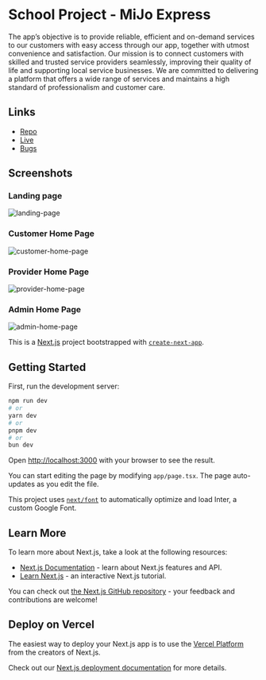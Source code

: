 # School Project - MiJo Express

The app’s objective is to provide reliable, efficient and on-demand services to our customers with easy access through our app, together with utmost convenience and satisfaction. Our mission is to connect customers with skilled and trusted service providers seamlessly, improving their quality of life and supporting local service businesses. We are committed to delivering a platform that offers a wide range of services and maintains a high standard of professionalism and customer care. 

## Links
- [Repo](https://github.com/michael-padin/mijo-express "Github Repo")
- [Live](https://mijo-express.vercel.app/ "Live View")
- [Bugs](https://github.com/michael-padin/mijo-express/issues "Issues Page")

## Screenshots

### Landing page
![landing-page](https://github.com/michael-padin/mijo-express/assets/75446003/c5ff95ec-8436-4a9d-8417-bd2d24216782)

### Customer Home Page
![customer-home-page](https://github.com/michael-padin/mijo-express/assets/75446003/0cbc875c-4df5-4f3b-9e27-35b801571819)

### Provider Home Page
![provider-home-page](https://github.com/michael-padin/mijo-express/assets/75446003/0a5b8803-0453-4067-beff-c0087ef7ea9a)

### Admin Home Page
![admin-home-page](https://github.com/michael-padin/mijo-express/assets/75446003/cd682b74-06b7-4eb2-9e47-08c1a7cf8730)


This is a [Next.js](https://nextjs.org/) project bootstrapped with [`create-next-app`](https://github.com/vercel/next.js/tree/canary/packages/create-next-app).

## Getting Started

First, run the development server:

```bash
npm run dev
# or
yarn dev
# or
pnpm dev
# or
bun dev
```

Open [http://localhost:3000](http://localhost:3000) with your browser to see the result.

You can start editing the page by modifying `app/page.tsx`. The page auto-updates as you edit the file.

This project uses [`next/font`](https://nextjs.org/docs/basic-features/font-optimization) to automatically optimize and load Inter, a custom Google Font.

## Learn More

To learn more about Next.js, take a look at the following resources:

- [Next.js Documentation](https://nextjs.org/docs) - learn about Next.js features and API.
- [Learn Next.js](https://nextjs.org/learn) - an interactive Next.js tutorial.

You can check out [the Next.js GitHub repository](https://github.com/vercel/next.js/) - your feedback and contributions are welcome!

## Deploy on Vercel

The easiest way to deploy your Next.js app is to use the [Vercel Platform](https://vercel.com/new?utm_medium=default-template&filter=next.js&utm_source=create-next-app&utm_campaign=create-next-app-readme) from the creators of Next.js.

Check out our [Next.js deployment documentation](https://nextjs.org/docs/deployment) for more details.

